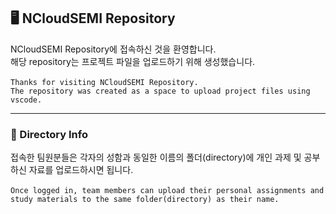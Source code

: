## 🖥️ NCloudSEMI Repository

NCloudSEMI Repository에 접속하신 것을 환영합니다.<br>
해당 repository는 프로젝트 파일을 업로드하기 위해 생성했습니다.
<br><br>
`Thanks for visiting NCloudSEMI Repository.`<br>
`The repository was created as a space to upload project files using vscode.`

---
### 📁 Directory Info

접속한 팀원분들은 각자의 성함과 동일한 이름의 폴더(directory)에 개인 과제 및 공부하신 자료를 업로드하시면 됩니다.
<br><br>
`Once logged in, team members can upload their personal assignments and study materials to the same folder(directory) as their name.`
